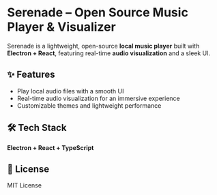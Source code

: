 # Serenade – Open Source Music Player & Visualizer  

Serenade is a lightweight, open-source **local music player** built with **Electron + React**, featuring real-time **audio visualization** and a sleek UI.  

## ✨ Features  
- Play local audio files with a smooth UI  
- Real-time audio visualization for an immersive experience  
- Customizable themes and lightweight performance  

## 🛠 Tech Stack  
**Electron + React + TypeScript**

## 📜 License  
MIT License  
